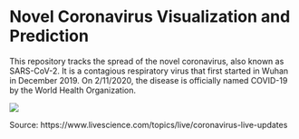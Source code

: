 # Novel Coronavirus Visualization and Prediction
This repository tracks the spread of the novel coronavirus, also known as SARS-CoV-2. It is a contagious respiratory virus that first started in Wuhan in December 2019. On 2/11/2020, the disease is officially named COVID-19 by the World Health Organization.

<img src='https://cdn.mos.cms.futurecdn.net/JtVH5Khvihib7dBDFY9ZDR.jpg'>
<p>Source: https://www.livescience.com/topics/live/coronavirus-live-updates </p>
